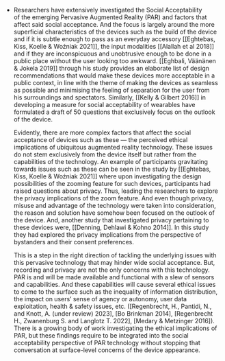 - Researchers have extensively investigated the Social Acceptability of the emerging Pervasive Augmented Reality (PAR) and factors that affect said social acceptance. And the focus is largely around the more superficial characteristics of the devices such as the build of the device and if it is subtle enough to pass as an everyday accessory [[Eghtebas, Kiss, Koelle & Woźniak 2021]], the input modalities [[Alallah et al 2018]] and if they are inconspicuous and unobtrusive enough to be done in a public place without the user looking too awkward. [[Eghbali, Väänänen & Jokela 2019]] through his study provides an elaborate list of design recommendations that would make these devices more acceptable in a public context, in line with the theme of making the devices as seamless as possible and minimising the feeling of separation for the user from his surroundings and spectators. Similarly, [[Kelly & Gilbert 2016]] in developing a measure for social acceptability of wearables have formulated a draft of 50 questions that exclusively focus on the outlook of the device.
  
  Evidently, there are more complex factors that affect the social acceptance of devices such as these — the perceived ethical implications of ubiquitous augmented reality technology. These issues do not stem exclusively from the device itself but rather from the capabilities of the technology. An example of participants gravitating towards issues such as these can be seen in the study by [[Eghtebas, Kiss, Koelle & Woźniak 2021]] where upon investigating the design possibilities of the zooming feature for such devices, participants had raised questions about privacy. Thus, leading the researchers to explore the privacy implications of the zoom feature. And even though privacy, misuse and advantage of the technology were taken into consideration, the reason and solution have somehow been focused on the outlook of the device. And, another study that investigated privacy pertaining to these devices were, [[Denning, Dehlawi & Kohno 2014]]. In this study they had explored the privacy implications from the perspective of bystanders and their consent preferences.
  
  This is a step in the right direction of tackling the underlying issues with this pervasive technology that may hinder wide social acceptance. But, recording and privacy are not the only concerns with this technology. PAR is and will be made available and functional with a slew of sensors and capabilities. And these capabilities will cause several ethical issues to come to the surface such as the inequality of information distribution, the impact on users’ sense of agency or autonomy, user data exploitation, health & safety issues, etc. ([Regenbrecht, H., Pantidi, N., and Knott, A. (under review) 2023], [Bo Brinkman 2014], [Regenbrecht H., Zwanenburg S. and Langlotz T. 2022], [Medary & Metzinger 2016]). There is a growing body of work investigating the ethical implications of PAR, but these findings require to be integrated into the social acceptability perspective of PAR technology without stopping that conversation at surface-level concerns of the device appearance.